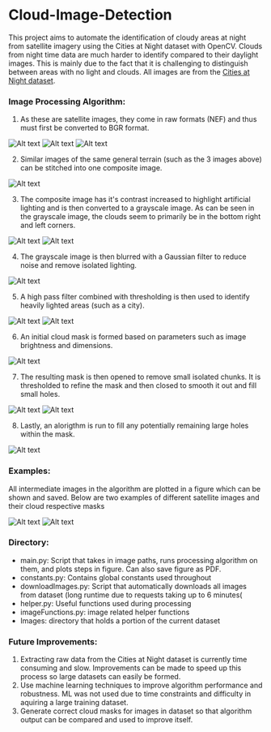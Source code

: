 # Cloud-Image-Detection
This project aims to automate the identification of cloudy areas at night from satellite imagery using the Cities at Night dataset with OpenCV. Clouds from night time data are much harder to identify compared to their daylight images. This is mainly due to the fact that it is challenging to distinguish between areas with no light and clouds. All images are from the [Cities at Night dataset](https://pmisson.carto.com/viz/281a7eb6-fa7a-11e4-8522-0e853d047bba/public_map).

### Image Processing Algorithm:

1. As these are satellite images, they come in raw formats (NEF) and thus must first be converted to BGR format. 

![Alt text](Show/im1.jpg?raw=true "Title") 
![Alt text](Show/im2.jpg?raw=true "Title") 
![Alt text](Show/im3.jpg?raw=true "Title") 

2. Similar images of the same general terrain (such as the 3 images above) can be stitched into one composite image.

![Alt text](Show/stitched.jpg?raw=true "Title") 


3. The composite image has it's contrast increased to highlight artificial lighting and is then converted to a grayscale image. As can be seen in the grayscale image, the clouds seem to primarily be in the bottom right and left corners.

![Alt text](Show/contrast.jpg?raw=true "Title") 
![Alt text](Show/gray.jpg?raw=true "Title") 


4. The grayscale image is then blurred with a Gaussian filter to reduce noise and remove isolated lighting.

![Alt text](Show/gblur.jpg?raw=true "Title") 


5. A high pass filter combined with thresholding is then used to identify heavily lighted areas (such as a city). 

![Alt text](Show/highP.jpg?raw=true "Title") 
![Alt text](Show/thresh.jpg?raw=true "Title") 


6. An initial cloud mask is formed based on parameters such as image brightness and dimensions. 

![Alt text](Show/mask.jpg?raw=true "Title") 

7. The resulting mask is then opened to remove small isolated chunks. It is thresholded to refine the mask and then closed to smooth it out and fill small holes.

![Alt text](Show/opened.jpg?raw=true "Title") 
![Alt text](Show/closed.jpg?raw=true "Title") 

8. Lastly, an alorigthm is run to fill any potentially remaining large holes within the mask. 

![Alt text](Show/final.jpg?raw=true "Title") 

### Examples:
All intermediate images in the algorithm are plotted in a figure which can be shown and saved. Below are two examples of different satellite images and their cloud respective masks

![Alt text](Show/out.jpg?raw=true "Title") 
![Alt text](Show/out2.jpg?raw=true "Title") 

### Directory:
- main.py: Script that takes in image paths, runs processing algorithm on them, and plots steps in figure. Can also save figure as PDF.
- constants.py: Contains global constants used throughout
- downloadImages.py: Script that automatically downloads all images from dataset (long runtime due to requests taking up to 6 minutes(
- helper.py: Useful functions used during processing
- imageFunctions.py: image related helper functions
- Images: directory that holds a portion of the current dataset



### Future Improvements:
1. Extracting raw data from the Cities at Night dataset is currently time consuming and slow. Improvements can be made to speed up this process so large datasets can easily be formed.
2. Use machine learning techniques to improve algorithm performance and robustness. ML was not used due to time constraints and difficulty in aquiring a large training dataset.
3. Generate correct cloud masks for images in dataset so that algorithm output can be compared and used to improve itself.
